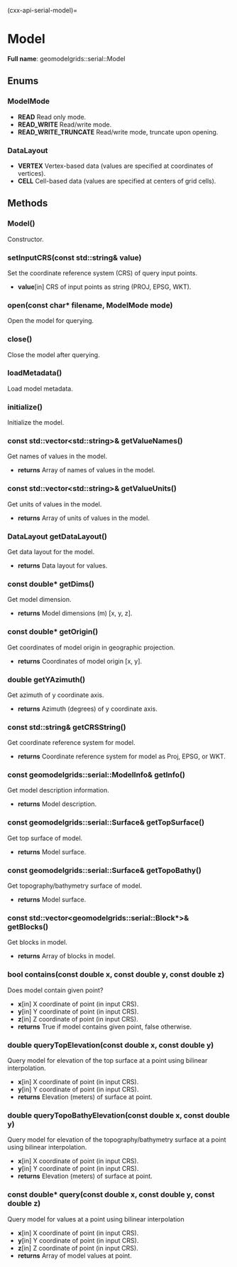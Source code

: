 (cxx-api-serial-model)=
# Model

**Full name**: geomodelgrids::serial::Model

## Enums

### ModelMode

- **READ** Read only mode.
- **READ_WRITE** Read/write mode.
- **READ_WRITE_TRUNCATE** Read/write mode, truncate upon opening.

### DataLayout

- **VERTEX** Vertex-based data (values are specified at coordinates of vertices).
- **CELL** Cell-based data (values are specified at centers of grid cells).

## Methods

### Model()

Constructor.

### setInputCRS(const std::string& value)

Set the coordinate reference system (CRS) of query input points.

- **value**[in] CRS of input points as string (PROJ, EPSG, WKT).

### open(const char* filename, ModelMode mode)

Open the model for querying.

### close()

Close the model after querying.

### loadMetadata()

Load model metadata.

### initialize()

Initialize the model.

### const std::vector\<std::string\>& getValueNames()

Get names of values in the model.

- **returns** Array of names of values in the model.

### const std::vector\<std::string\>& getValueUnits()

Get units of values in the model.

- **returns** Array of units of values in the model.

### DataLayout getDataLayout()

Get data layout for the model.

- **returns** Data layout for values.

### const double* getDims()

Get model dimension.

- **returns** Model dimensions (m) [x, y, z].

### const double* getOrigin()

Get coordinates of model origin in geographic projection.

- **returns** Coordinates of model origin [x, y].

### double getYAzimuth()

Get azimuth of y coordinate axis.

- **returns** Azimuth (degrees) of y coordinate axis.

### const std::string& getCRSString()

Get coordinate reference system for model.

- **returns** Coordinate reference system for model as Proj, EPSG, or WKT.

### const geomodelgrids::serial::ModelInfo& getInfo()

Get model description information.

- **returns** Model description.

### const geomodelgrids::serial::Surface& getTopSurface()

Get top surface of model.

- **returns** Model surface.

### const geomodelgrids::serial::Surface& getTopoBathy()

Get topography/bathymetry surface of model.

- **returns** Model surface.

### const std::vector\<geomodelgrids::serial::Block*\>& getBlocks()

Get blocks in model.

- **returns** Array of blocks in model.

### bool contains(const double x, const double y, const double z)

Does model contain given point?

- **x**[in] X coordinate of point (in input CRS).
- **y**[in] Y coordinate of point (in input CRS).
- **z**[in] Z coordinate of point (in input CRS).
- **returns** True if model contains given point, false otherwise.

### double queryTopElevation(const double x, const double y)

Query model for elevation of the top surface at a point using bilinear interpolation.

- **x**[in] X coordinate of point (in input CRS).
- **y**[in] Y coordinate of point (in input CRS).
- **returns** Elevation (meters) of surface at point.

### double queryTopoBathyElevation(const double x, const double y)

Query model for elevation of the topography/bathymetry surface at a point using bilinear interpolation.

- **x**[in] X coordinate of point (in input CRS).
- **y**[in] Y coordinate of point (in input CRS).
- **returns** Elevation (meters) of surface at point.

### const double* query(const double x, const double y, const double z)

Query model for values at a point using bilinear interpolation

- **x**[in] X coordinate of point (in input CRS).
- **y**[in] Y coordinate of point (in input CRS).
- **z**[in] Z coordinate of point (in input CRS).
- **returns** Array of model values at point.
